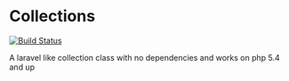 # Collections

[![Build Status][ico-travis]][link-travis]

A laravel like collection class with no dependencies and works on php 5.4 and up


[ico-travis]: https://img.shields.io/travis/PHPieces/Collections/master.svg?style=flat-square
[link-travis]: https://travis-ci.org/PHPieces/Collections